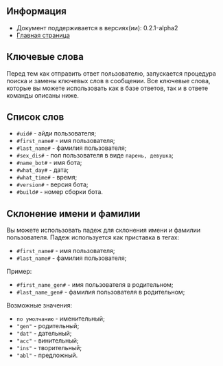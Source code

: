 Информация
------------

* Документ поддерживается в версиях(ии): 0.2.1-alpha2
* [Главная страница][0]

Ключевые слова
------------

Перед тем как отправить ответ пользователю, запускается процедура поиска и замены ключевых слов в сообщении.
Все ключевые слова, которые вы можете использовать как в базе ответов, так и в ответе команды описаны ниже.

Список слов
------------
   
* `#uid#` - айди пользователя; 
* `#first_name#` - имя пользователя; 
* `#last_name#` - фамилия пользователя; 
* `#sex_dis#` - пол пользователя в виде `парень, девушка`; 
* `#name_bot#` - имя бота;
* `#what_day#` - дата;
* `#what_time#` - время;
* `#version#` - версия бота; 
* `#build#` - номер сборки бота. 

Склонение имени и фамилии
------------

Вы можете использовать падеж для склонения имени и фамилии пользователя. Падеж используется как приставка в тегах:
* `#first_name#` - имя пользователя; 
* `#last_name#` - фамилия пользователя; 

Пример:
* `#first_name_gen#` - имя пользователя в родительном; 
* `#last_name_gen#` - фамилия пользователя в родительном;

Возможные значения:
* `по умолчанию` - именительный;
* `"gen"` - родительный;
* `"dat"` - дательный;
* `"acc"` - винительный;
* `"ins"` - творительный;
* `"abl"` - предложный.

[0]: index.md